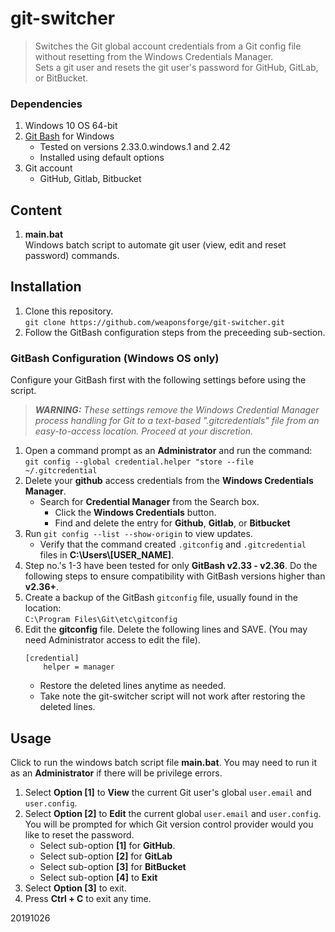 # git-switcher

>  Switches the Git global account credentials from a Git config file without resetting from the Windows Credentials Manager.<br>
>  Sets a git user and resets the git user's password for GitHub, GitLab, or BitBucket.


### Dependencies

1. Windows 10 OS 64-bit
2. [Git Bash](https://gitforwindows.org/) for Windows
	- Tested on versions 2.33.0.windows.1 and 2.42
	- Installed using default options
3. Git account
	- GitHub, Gitlab, Bitbucket


## Content

1. **main.bat**  
Windows batch script to automate git user (view, edit and reset password) commands.

## Installation

1. Clone this repository.  
`git clone https://github.com/weaponsforge/git-switcher.git`
2. Follow the GitBash configuration steps from the preceeding sub-section.

### GitBash Configuration (Windows OS only)

Configure your GitBash first with the following settings before using the script.

> ***WARNING:** These settings remove the Windows Credential Manager process handling for Git to a text-based ".gitcredentials" file from an easy-to-access location. Proceed at your discretion.*

1. Open a command prompt as an **Administrator**  and run the command:<br>
`git config --global credential.helper "store --file ~/.gitcredential`
2. Delete your **github** access credentials from the **Windows Credentials Manager**.
   - Search for **Credential Manager** from the Search box.
	 - Click the **Windows Credentials** button.
	 - Find and delete the entry for **Github**, **Gitlab**, or **Bitbucket**
3. Run `git config --list --show-origin` to view updates.
   - Verify that the command created `.gitconfig` and `.gitcredential` files in **C:\Users\\[USER_NAME]**.
4. Step no.'s 1-3 have been tested for only **GitBash v2.33 - v2.36**. Do the following steps to ensure compatibility with GitBash versions higher than **v2.36+**.
5. Create a backup of the GitBash `gitconfig` file, usually found in the location:<br>
`C:\Program Files\Git\etc\gitconfig`
6. Edit the **gitconfig** file. Delete the following lines and SAVE. (You may need Administrator access to edit the file).<br>
   ```
   [credential]
	   helper = manager
   ```
   - Restore the deleted lines anytime as needed.
   - Take note the git-switcher script will not work after restoring the deleted lines.

## Usage 

Click to run the windows batch script file **main.bat**. You may need to run it as an **Administrator** if there will be privilege errors.

1. Select **Option [1]** to **View** the current Git user's global `user.email` and `user.config`.
2. Select **Option [2]** to **Edit** the current global `user.email` and `user.config`.<br>You will be prompted for which Git version control provider would you like to reset the password.
   - Select sub-option **[1]** for **GitHub**.
   - Select sub-option **[2]** for **GitLab**
   - Select sub-option **[3]** for **BitBucket**
   - Select sub-option **[4]** to **Exit**
3. Select **Option [3]** to exit.
4. Press **Ctrl + C** to exit any time.

20191026